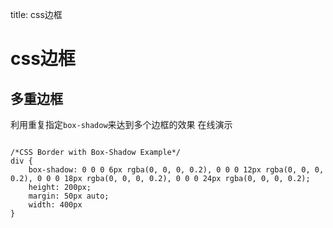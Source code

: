 title: css边框 

#  css边框 
##  多重边框 
利用重复指定` box-shadow `来达到多个边框的效果
在线演示    
```

/*CSS Border with Box-Shadow Example*/
div {
    box-shadow: 0 0 0 6px rgba(0, 0, 0, 0.2), 0 0 0 12px rgba(0, 0, 0, 0.2), 0 0 0 18px rgba(0, 0, 0, 0.2), 0 0 0 24px rgba(0, 0, 0, 0.2);
    height: 200px;
    margin: 50px auto;
    width: 400px
}

```
